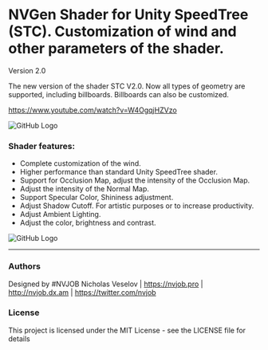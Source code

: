 # NVGen Shader for Unity SpeedTree (STC). Customization of wind and other parameters of the shader.

Version 2.0

The new version of the shader STC V2.0. Now all types of geometry are supported, including billboards. Billboards can also be customized.

https://www.youtube.com/watch?v=W4OgqjHZVzo

![GitHub Logo](https://lh3.googleusercontent.com/SNbpME3eyEiFwCyVNlRNDvoQewUjWEpV5bKULQ4nlfBxeYndSEy6qVvjvh04FIrd_v1yZQtPxLr7TYJ9p8dxbPdjD9VNW9Yq5y5eOzLIib4vO4zmHr_uBWKnrDpxZeEgXDwXKen51QFDTysoYzqPqJWdd6yrvADdPe1MrEzhmPlt62zx6Lwz2pDpGWR2_NLLZA3XpyCYFgoIz5WYsZyn5v7W-9xpfIx9THJeN9toFJoFKfUghC5Ljak0_U_F0V2tI9jRN2JyKbpQfmhQQ7f0A7WAVHjtOaMVz1yi7nrKpnKQ1ecxefonhC2--w_aWfq4flV2BUPubCC-l4spvZymOy2vH6v1AYniziWuGPkRIyOLqA8jK6FFGpf4qiMmwuKnqnM8S-leVt_pQ05NIS3aNVgZJAO3R4ySyGwWpici38Awj0k1WWOGbBjwRi6h_eMGOc-iHEmxac0hHFuZ6LUuEqFrs80wyCb__S-TEgKcNHOiPBnsAucZDN-R9RnJ4C0uVy2LFFEFbw3i_uaOWIhpsYAe49O7gbydmGAsSqbbLCQLG04W4sTb9xjO3QKt0dwL1SexFYmq4eK5wZpEosxDB-lGb9zvuuXQgOmw3Oiq_5DWwYD05woD_jrBrqVy6PJHGNLxgksEk5aTgq2_Kubu_inZ8tD1JlDWVZZRzMIIG7iINKqgaqLQrOzb68QrCaa0kFovxZNCvSQRL2vaMSOEOpKx=w1567-h913-no)

### Shader features:
- Complete customization of the wind.
- Higher performance than standard Unity SpeedTree shader.
- Support for Occlusion Map, adjust the intensity of the Occlusion Map.
- Adjust the intensity of the Normal Map.
- Support Specular Color, Shininess adjustment.
- Adjust Shadow Cutoff. For artistic purposes or to increase productivity.
- Adjust Ambient Lighting.
- Adjust the color, brightness and contrast.

![GitHub Logo](https://lh3.googleusercontent.com/bjCVtJO93pbt0xeDdLiwQIEbjsFLpgmdX0S2gh78Yf4gr8kv99FkLNB9XqolZ3EvqaRyf8MYMfPnz7yzrqDx81DEh3meDqIuxKyNxhLaaczbHBRiFc_RcDthkqeI7yNn-PuN5oQeL_fJy-UflWwwr4NeqzxGPzaBIhodJ82UPEXBVdzV6Bo1lHAzxmjl6jAyEYOv4sH69SxAOm6ZUkRiEAeE97Iflroc_1OhH11Y8qqgGWHbF9CLTBsD9QBt5f2sA1E_IUYCRJrtyWqp2sfs7894JW4e4gnouBrbdhC6t-r2jjjpbnBl9fkYzPWD7-1R5X1soTMX4TUQLHL3exFBz_MauZIvhDIlX5DUdYRzuspzoHpwoUPoKCwNNw3xrc7HUev_h_BGv1ffyRg1Su7_FoUvpiHHc9O2wdqBtzFarPGmAZQoHrUzwPwk6mrxvqRHLJ7JjfzpgfqgXOuHNO-ci0GktnNcftvmuZjKJW9kFPbcgwBR1-mAMLJsTsbUBpqsEkbOS2vexSxgWsrBX1CexJRmVI4Y7pJX6R5x11vckeu9ZI-_nD0Cs4dAIsS_SEYUz5CtH8aidWO9mjkWN_hk9RlH_pqqP178qOuwsc1FjhEdEulN7Enf7OPIAiaqB7WYCfeGUYp-L0kSEpPIBHliMuVHD8T3tL28A26qkvwxU1gHcgwdJlmGUOPFk2Us1_98jeHBg2wjCjiAfa4xFAtSlXmt=w855-h929-no)

------------------------------------

### Authors
Designed by #NVJOB Nicholas Veselov | https://nvjob.pro | http://nvjob.dx.am | https://twitter.com/nvjob

### License
This project is licensed under the MIT License - see the LICENSE file for details
